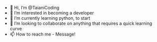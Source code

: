 - 👋 Hi, I’m @TaianiCoding
- 👀 I’m interested in becoming a developer
- 🌱 I’m currently learning python, to start
- 💞️ I’m looking to collaborate on anything that requires a quick learning curve
- 📫 How to reach me - Message!

<!---
TaianiCoding/TaianiCoding is a ✨ special ✨ repository because its `README.md` (this file) appears on your GitHub profile.
You can click the Preview link to take a look at your changes.
--->
